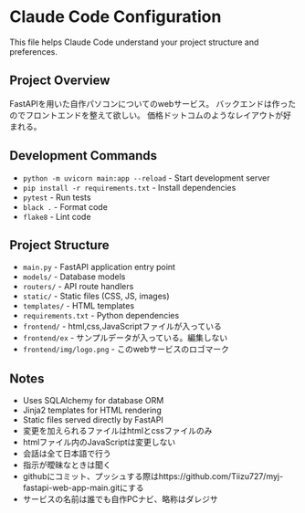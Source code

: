 # Claude Code Configuration

This file helps Claude Code understand your project structure and preferences.

## Project Overview
FastAPIを用いた自作パソコンについてのwebサービス。
バックエンドは作ったのでフロントエンドを整えて欲しい。
価格ドットコムのようなレイアウトが好まれる。

## Development Commands
- `python -m uvicorn main:app --reload` - Start development server
- `pip install -r requirements.txt` - Install dependencies
- `pytest` - Run tests
- `black .` - Format code
- `flake8` - Lint code

## Project Structure
- `main.py` - FastAPI application entry point
- `models/` - Database models
- `routers/` - API route handlers
- `static/` - Static files (CSS, JS, images)
- `templates/` - HTML templates
- `requirements.txt` - Python dependencies
- `frontend/` - html,css,JavaScriptファイルが入っている
- `frontend/ex` - サンプルデータが入っている。編集しない
- `frontend/img/logo.png` - このwebサービスのロゴマーク

## Notes
- Uses SQLAlchemy for database ORM
- Jinja2 templates for HTML rendering
- Static files served directly by FastAPI
- 変更を加えられるファイルはhtmlとcssファイルのみ
- htmlファイル内のJavaScriptは変更しない
- 会話は全て日本語で行う
- 指示が曖昧なときは聞く
- githubにコミット、プッシュする際はhttps://github.com/Tiizu727/myj-fastapi-web-app-main.gitにする
- サービスの名前は誰でも自作PCナビ、略称はダレジサ